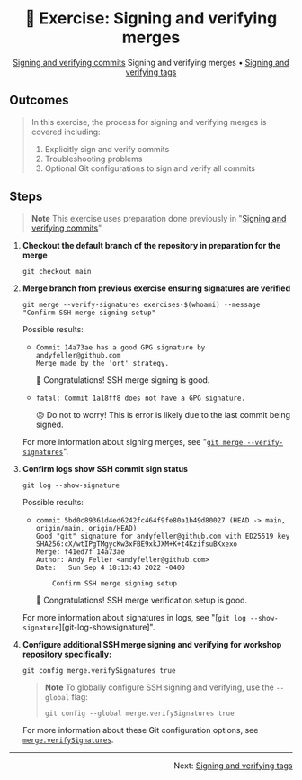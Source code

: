 <h1 align="center">&#127890; Exercise: Signing and verifying merges</h1>

<p align="center">
  <a href="03-sign-verify-commits.md">Signing and verifying commits</a>
  Signing and verifying merges •  
  <a href="05-sign-verify-tags.md">Signing and verifying tags</a>
</p>

## Outcomes

> In this exercise, the process for signing and verifying merges is covered including:
>
> 1. Explicitly sign and verify commits
> 1. Troubleshooting problems
> 1. Optional Git configurations to sign and verify all commits

## Steps

> **Note**
> This exercise uses preparation done previously in "[Signing and verifying commits](03-sign-verify-commits.md)".

1. **Checkout the default branch of the repository in preparation for the merge**

   ```shell
   git checkout main
   ```

1. **Merge branch from previous exercise ensuring signatures are verified**

   ```shell
   git merge --verify-signatures exercises-$(whoami) --message "Confirm SSH merge signing setup"
   ```

   Possible results:

   - ```
     Commit 14a73ae has a good GPG signature by andyfeller@github.com
     Merge made by the 'ort' strategy.
     ```

     :partying_face: Congratulations!  SSH merge signing is good.

   - ```
     fatal: Commit 1a18ff8 does not have a GPG signature.
     ```

     :disappointed_relieved: Do not to worry!  This is error is likely due to the last commit being signed.

   For more information about signing merges, see "[`git merge --verify-signatures`][git-merge-verifysignatures]".

1. **Confirm logs show SSH commit sign status**

   ```shell
   git log --show-signature
   ```

   Possible results:

   - ```
     commit 5bd0c89361d4ed6242fc464f9fe80a1b49d80027 (HEAD -> main, origin/main, origin/HEAD)
     Good "git" signature for andyfeller@github.com with ED25519 key SHA256:cX/wtIPgTMgycKw3xFBE9xkJXM+K+t4KzifsuBKxexo
     Merge: f41ed7f 14a73ae
     Author: Andy Feller <andyfeller@github.com>
     Date:   Sun Sep 4 18:13:43 2022 -0400
     
         Confirm SSH merge signing setup
     ```

     :partying_face: Congratulations!  SSH merge verification setup is good.

   For more information about signatures in logs, see "[`git log --show-signature`][git-log-showsignature]".

1. **Configure additional SSH merge signing and verifying for workshop repository specifically:**

   ```shell
   git config merge.verifySignatures true
   ```

   > **Note**
   > To globally configure SSH signing and verifying, use the `--global` flag:
   >
   > ```shell
   > git config --global merge.verifySignatures true
   > ```

   For more information about these Git configuration options, see [`merge.verifySignatures`][git-merge-verifysignatures].
  
<hr />
<p align="right">
  Next: <a href="05-sign-verify-tags.md">Signing and verifying tags</a>
</p>

[git-config-mergeverifysignatures]: https://git-scm.com/docs/git-config#Documentation/git-config.txt-mergeverifySignatures
[git-merge-verifysignatures]: https://git-scm.com/docs/git-merge#Documentation/git-merge.txt---verify-signatures